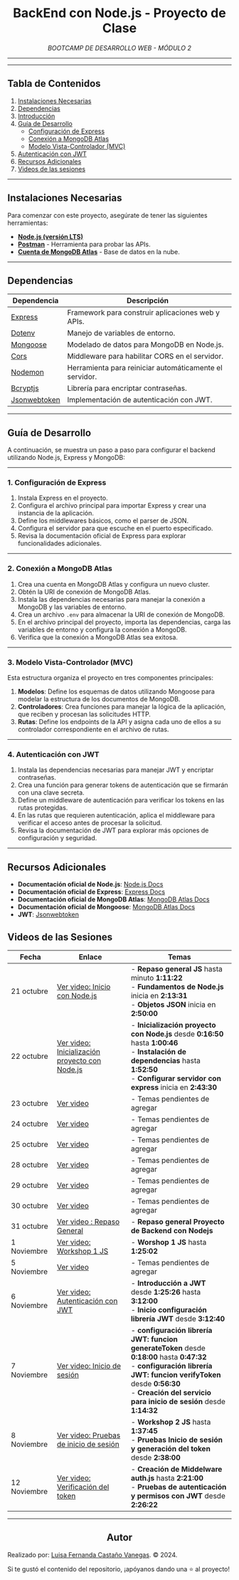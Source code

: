 <!-- Centrar el título -->
<h1 align="center">BackEnd con Node.js - Proyecto de Clase</h1>

<!-- Subtítulo -->
<p align="center"><em>BOOTCAMP DE DESARROLLO WEB - MÓDULO 2</em></p>

<!-- Separador -->
<hr>

<!-- Contenido de cada sección -->

---

## Tabla de Contenidos
1. [Instalaciones Necesarias](#instalaciones-necesarias)
2. [Dependencias](#dependencias)
3. [Introducción](#introducción)
4. [Guía de Desarrollo](#guía-de-desarrollo)
   - [Configuración de Express](#1-configuración-de-express)
   - [Conexión a MongoDB Atlas](#2-conexión-a-mongodb-atlas)
   - [Modelo Vista-Controlador (MVC)](#3-modelo-vista-controlador-mvc)
5. [Autenticación con JWT](#4-autenticación-con-jwt)
6. [Recursos Adicionales](#recursos-adicionales)
7. [Videos de las sesiones](#videos-de-las-sesiones)

---

## Instalaciones Necesarias

Para comenzar con este proyecto, asegúrate de tener las siguientes herramientas:

- **[Node.js (versión LTS)](https://nodejs.org/en)**  
- **[Postman](https://www.postman.com/downloads/)** - Herramienta para probar las APIs.  
- **[Cuenta de MongoDB Atlas](https://www.mongodb.com/products/platform/atlas-database)** - Base de datos en la nube.

---

## Dependencias

| Dependencia     | Descripción |
|-----------------|-------------|
| [Express](https://www.npmjs.com/package/express) | Framework para construir aplicaciones web y APIs. |
| [Dotenv](https://www.npmjs.com/package/dotenv) | Manejo de variables de entorno. |
| [Mongoose](https://www.npmjs.com/package/mongoose) | Modelado de datos para MongoDB en Node.js. |
| [Cors](https://www.npmjs.com/package/cors) | Middleware para habilitar CORS en el servidor. |
| [Nodemon](https://www.npmjs.com/package/nodemon) | Herramienta para reiniciar automáticamente el servidor. |
| [Bcryptjs](https://www.npmjs.com/package/bcryptjs) | Librería para encriptar contraseñas. |
| [Jsonwebtoken](https://www.npmjs.com/package/jsonwebtoken) | Implementación de autenticación con JWT. |

---

## Guía de Desarrollo

A continuación, se muestra un paso a paso para configurar el backend utilizando Node.js, Express y MongoDB:

---

### 1. Configuración de Express

1. Instala Express en el proyecto.
2. Configura el archivo principal para importar Express y crear una instancia de la aplicación.
3. Define los middlewares básicos, como el parser de JSON.
4. Configura el servidor para que escuche en el puerto especificado.
5. Revisa la documentación oficial de Express para explorar funcionalidades adicionales.

---

### 2. Conexión a MongoDB Atlas

1. Crea una cuenta en MongoDB Atlas y configura un nuevo cluster.
2. Obtén la URI de conexión de MongoDB Atlas.
3. Instala las dependencias necesarias para manejar la conexión a MongoDB y las variables de entorno.
4. Crea un archivo `.env` para almacenar la URI de conexión de MongoDB.
5. En el archivo principal del proyecto, importa las dependencias, carga las variables de entorno y configura la conexión a MongoDB.
6. Verifica que la conexión a MongoDB Atlas sea exitosa.

---

### 3. Modelo Vista-Controlador (MVC)

Esta estructura organiza el proyecto en tres componentes principales:

1. **Modelos**: Define los esquemas de datos utilizando Mongoose para modelar la estructura de los documentos de MongoDB.
2. **Controladores**: Crea funciones para manejar la lógica de la aplicación, que reciben y procesan las solicitudes HTTP.
3. **Rutas**: Define los endpoints de la API y asigna cada uno de ellos a su controlador correspondiente en el archivo de rutas.

---

### 4. Autenticación con JWT

1. Instala las dependencias necesarias para manejar JWT y encriptar contraseñas.
2. Crea una función para generar tokens de autenticación que se firmarán con una clave secreta.
3. Define un middleware de autenticación para verificar los tokens en las rutas protegidas.
4. En las rutas que requieren autenticación, aplica el middleware para verificar el acceso antes de procesar la solicitud.
5. Revisa la documentación de JWT para explorar más opciones de configuración y seguridad.

---

## Recursos Adicionales

- **Documentación oficial de Node.js**: [Node.js Docs](https://nodejs.org/docs/latest/api/)
- **Documentación oficial de Express**: [Express Docs](https://expressjs.com/en/5x/api.html)
- **Documentación oficial de MongoDB Atlas**: [MongoDB Atlas Docs](https://docs.atlas.mongodb.com/)
- **Documentación oficial de Mongoose**: [MongoDB Atlas Docs](https://mongoosejs.com/docs/index.html)
- **JWT**: [Jsonwebtoken](https://www.npmjs.com/package/jsonwebtoken)



<!-- ## Videos de las Sesiones
<ul>
  <li><a href="https://www.youtube.com/watch?v=7Ptx16Rnm7c&list=PLpD_vYWjZt11y0RdptTt9JkIafhOc-evL&index=46" target="_blank">Repaso angular e inicialización proyecto 2 en Node.js</a> 🎥</li>

  <li><a href="https://www.youtube.com/watch?v=dgEgeGHcrOE&list=PLpD_vYWjZt11y0RdptTt9JkIafhOc-evL&index=47" target="_blank">Diferencia entre dependencies y dev Dependencies, y repaso servidor con express</a> 🎥</li>

  <li><a href="https://www.youtube.com/watch?v=I7vxuCHxln8&list=PLpD_vYWjZt11y0RdptTt9JkIafhOc-evL&index=48" target="_blank">Repaso conexion base de datos y Modales con Angular</a> 🎥</li>

  <li><a href="https://www.youtube.com/watch?v=kUS3uzeUBoc&list=PLpD_vYWjZt11y0RdptTt9JkIafhOc-evL&index=49" target="_blank">Modelo usuario y discriminador para modelo administrador</a> 🎥</li>

  <li><a href="https://www.youtube.com/watch?v=0uEVZb-8SnM&list=PLpD_vYWjZt11y0RdptTt9JkIafhOc-evL&index=51" target="_blank">Concepto APIs RESTFUL y repaso controladores y rutas</a> 🎥</li>

  <li><a href="https://www.youtube.com/watch?v=4RJJbzeoJys&list=PLpD_vYWjZt11y0RdptTt9JkIafhOc-evL&index=52" target="_blank">Comunicación entre componentes con Angular y lógica de los controladores para peticiones (PARTE I)</a> 🎥</li>

  <li><a href="https://www.youtube.com/watch?v=Tpixae2tKBI&list=PLpD_vYWjZt11y0RdptTt9JkIafhOc-evL&index=53" target="_blank">Lógica de los controladores para peticiones (PARTE II)</a> 🎥</li>

  <li><a href="https://www.youtube.com/watch?v=OW-M7S0Pogw&list=PLpD_vYWjZt11y0RdptTt9JkIafhOc-evL&index=54" target="_blank">Modelos con referencia a otros modelos de mongoose</a> 🎥</li>

  <li><a href="https://www.youtube.com/watch?v=LbzQDz-IY3w&list=PLpD_vYWjZt11y0RdptTt9JkIafhOc-evL&index=55" target="_blank">Introducción a autenticación con JASONWEBTOKEN  y código para generar y verificar tokens (Inicio del tema JWT)</a> 🎥</li>

  <li><a href="https://www.youtube.com/watch?v=oxG6OUr45iA&list=PLpD_vYWjZt11y0RdptTt9JkIafhOc-evL&index=56" target="_blank">Encriptar contraseñas y servicio para lógica de inicio de sesión</a> 🎥</li>

  <li><a href="https://www.youtube.com/watch?v=5JaHBXg0jrw&list=PLpD_vYWjZt11y0RdptTt9JkIafhOc-evL&index=57" target="_blank">Prueba de validación de credenciales y generación de token, middleware de autenticación</a> 🎥</li>

  <li><a href="https://www.youtube.com/watch?v=nGBsgjVxaw8&list=PLpD_vYWjZt11y0RdptTt9JkIafhOc-evL&index=58" target="_blank">Verificación de Token y validación rol administrador (Fin del tema JWT)</a> 🎥</li>
</ul> -->

## Videos de las Sesiones

| Fecha       | Enlace                                                                                                            | Temas                                                                                                                                      |
|-------------|-------------------------------------------------------------------------------------------------------------------|-------------------------------------------------------------------------------------------------------------------------------------------|
| 21 octubre  | [Ver video: Inicio con Node.js](https://www.youtube.com/watch?v=yKGLH-ThpgQ&list=PLpD_vYWjZt12ENyeed6ub4kyPY7jyteXx&index=34)         | - **Repaso general JS** hasta minuto **1:11:22**<br>- **Fundamentos de Node.js** inicia en **2:13:31**<br>- **Objetos JSON** inicia en **2:50:00** |
| 22 octubre  | [Ver video: Inicialización proyecto con Node.js](https://www.youtube.com/watch?v=56Ozs5U6iRY&list=PLpD_vYWjZt12ENyeed6ub4kyPY7jyteXx&index=36)     | - **Inicialización proyecto con Node.js** desde **0:16:50** hasta **1:00:46**<br>- **Instalación de dependencias** hasta **1:52:50**<br>- **Configurar servidor con express** inicia en **2:43:30**                                                                                                             |
| 23 octubre         | [Ver video](https://www.youtube.com/watch?v=QtB4YjJim2E&list=PLpD_vYWjZt12ENyeed6ub4kyPY7jyteXx&index=37) | - Temas pendientes de agregar                                                                                                             |
| 24 octubre         | [Ver video](https://www.youtube.com/watch?v=04JIN9cDM90&list=PLpD_vYWjZt12ENyeed6ub4kyPY7jyteXx&index=9) | - Temas pendientes de agregar                                                                                                             |
| 25 octubre         | [Ver video](https://www.youtube.com/watch?v=1ijn6sV3Nk8&list=PLpD_vYWjZt12ENyeed6ub4kyPY7jyteXx&index=8) | - Temas pendientes de agregar                                                                                                             |
| 28 octubre         | [Ver video](https://www.youtube.com/watch?v=UGszbfT3l2A&list=PLpD_vYWjZt12ENyeed6ub4kyPY7jyteXx&index=38) | - Temas pendientes de agregar                                                                                                             |
| 29 octubre         | [Ver video](https://www.youtube.com/watch?v=PyCvh_3TL_E&list=PLpD_vYWjZt12ENyeed6ub4kyPY7jyteXx&index=39) | - Temas pendientes de agregar                                                                                                             |
| 30 octubre         | [Ver video]() | - Temas pendientes de agregar                                                                                                             |
| 31 octubre         | [Ver video : Repaso General](https://www.youtube.com/watch?v=-UpuNrNyjK8&list=PLpD_vYWjZt12ENyeed6ub4kyPY7jyteXx&index=7) | - **Repaso general Proyecto de Backend con Nodejs**                                                                                                             |
| 1 Noviembre        | [Ver video: Workshop 1 JS](https://www.youtube.com/watch?v=cgg9cciZ3KI&list=PLpD_vYWjZt12ENyeed6ub4kyPY7jyteXx&index=6) | - **Worshop 1 JS** hasta **1:25:02**                                                                                                              |
| 5 Noviembre         | [Ver video]() | - Temas pendientes de agregar                                                                                                             |
| 6 Noviembre         | [Ver video: Autenticación con JWT](https://www.youtube.com/watch?v=-nN-KmaXWTc&list=PLpD_vYWjZt12ENyeed6ub4kyPY7jyteXx&index=40) | - **Introducción a JWT** desde **1:25:26** hasta **3:12:00**<br>- **Inicio configuración librería JWT** desde **3:12:40**                                                                                                              |
| 7 Noviembre         | [Ver video: Inicio de sesión](https://www.youtube.com/watch?v=JiqieaW1GAI&list=PLpD_vYWjZt12ENyeed6ub4kyPY7jyteXx&index=5) | - **configuración librería JWT: funcion generateToken** desde **0:18:00** hasta **0:47:32**<br>- **configuración librería JWT: funcion verifyToken** desde **0:56:30**<br>- **Creación del servicio para inicio de sesión** desde **1:14:32**                       |
| 8 Noviembre        | [Ver video: Pruebas de inicio de sesión](https://www.youtube.com/watch?v=vjKmU_H4KC0&list=PLpD_vYWjZt12ENyeed6ub4kyPY7jyteXx&index=4) | - **Workshop 2 JS** hasta **1:37:45**<br>- **Pruebas Inicio de sesión y generación del token** desde **2:38:00**                                                                                                            |
| 12 Noviembre         | [Ver video: Verificación del token](https://www.youtube.com/watch?v=bsUI6vkESxk&list=PLpD_vYWjZt12ENyeed6ub4kyPY7jyteXx&index=41) | - **Creación de Middelware auth.js** hasta **2:21:00** <br>- **Pruebas de autenticación y permisos con JWT** desde **2:26:22**                                                                                                            |

<!-- Separador -->
<hr>

<!-- Subtítulo de Autor -->
<h2 align="center">Autor</h2>

Realizado por: 
[Luisa Fernanda Castaño Vanegas](https://www.linkedin.com/in/luisacastanovanegas/). © 2024.
<br>

<!-- Mensaje de Estrellita -->
<p>Si te gustó el contenido del repositorio, ¡apóyanos dando una ⭐ al proyecto!</p>